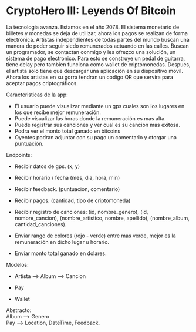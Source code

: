 <h1> CryptoHero III: Leyends Of Bitcoin </h1>

La tecnologia avanza. Estamos en el año 2078.
El sistema monetario de billetes y monedas se deja de utilizar, ahora los pagos se realizan de forma electronica.
Artistas independientes de todas partes del mundo buscan una manera de poder seguir siedo remunerados actuando en las calles.
Buscan un programador, se contactan conmigo y les ofrezco una solución, un sistema de pago electronico.
Para esto se construye un pedal de guitarra, tiene delay pero tambien funciona como wallet de criptomonedas.
Despues, el artista solo tiene que descargar una aplicación en su dispositivo movil.
Ahora los artistas en su gorra tendran un codigo QR que servira para aceptar pagos criptográficos.

Caracteristicas de la app:
* El usuario puede visualizar mediante un gps cuales son los lugares en los que recibe mejor remuneración.
* Puede visualizar las horas donde la remuneración es mas alta.
* Puede registrar sus canciones y ver cual es su cancion mas exitosa.
* Podra ver el monto total ganado en bitcoins
* Oyentes podran adjuntar con su pago un comentario y otorgar una puntuación.

Endpoints:
* Recibir datos de gps. (x, y)
* Recibir horario / fecha (mes, dia, hora, min)
* Recibir feedback. (puntuacion, comentario)
* Recibir pagos. (cantidad, tipo de criptomoneda)
* Recibir registro de canciones: (id, nombre_genero), (id, nombre_cancion), (nombre_artistico, nombre, apellido), (nombre_album, cantidad_canciones).

* Enviar rango de colores (rojo - verde) entre mas verde, mejor es la remuneración en dicho lugar u horario.
* Enviar monto total ganado en dolares.

Modelos:<br>
* Artista --> Album --> Cancion

* Pay
* Wallet

Abstracto:<br>
Album --> Genero<br>
Pay --> Location, DateTime, Feedback.
